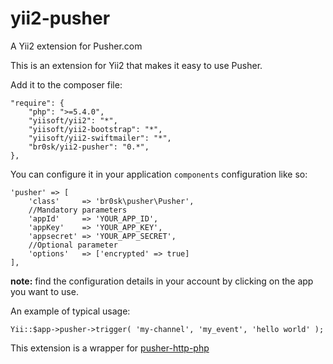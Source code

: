 # yii2-pusher
A Yii2 extension for Pusher.com

This is an extension for Yii2 that makes it easy to use Pusher.

Add it to the composer file:
    
    "require": {
        "php": ">=5.4.0",
        "yiisoft/yii2": "*",
        "yiisoft/yii2-bootstrap": "*",
        "yiisoft/yii2-swiftmailer": "*",
	  	"br0sk/yii2-pusher": "0.*",
    },

You can configure it in your application `components` configuration like so:

    'pusher' => [
        'class'     => 'br0sk\pusher\Pusher',
        //Mandatory parameters
        'appId'     => 'YOUR_APP_ID',
        'appKey'    => 'YOUR_APP_KEY',
        'appsecret' => 'YOUR_APP_SECRET',
        //Optional parameter
        'options'   => ['encrypted' => true]
    ],
	
**note:** find the configuration details in your account by clicking on the app you want to use. 

An example of typical usage:

    Yii::$app->pusher->trigger( 'my-channel', 'my_event', 'hello world' );

This extension is a wrapper for [pusher-http-php](https://github.com/pusher/pusher-http-php)

